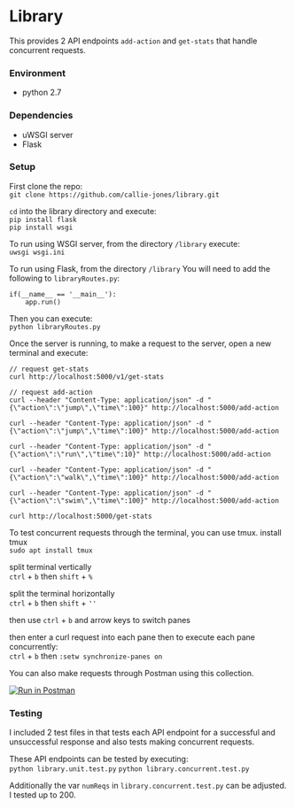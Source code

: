 # Library
This provides 2 API endpoints `add-action` and `get-stats` that handle concurrent requests.

### Environment
- python 2.7

### Dependencies
- uWSGI server
- Flask 

### Setup
First clone the repo:  
`git clone https://github.com/callie-jones/library.git`

`cd` into the library directory and execute:  
`pip install flask`  
`pip install wsgi`

To run using WSGI server, from the directory `/library` execute:  
`uwsgi wsgi.ini`

To run using Flask, from the directory `/library` 
You will need to add the following to `libraryRoutes.py`:  
```
if(__name__ == '__main__'):
    app.run()
```
Then you can execute:  
`python libraryRoutes.py`

Once the server is running, to make a request to the server, open a new terminal and execute:  
```
// request get-stats
curl http://localhost:5000/v1/get-stats

// request add-action
curl --header "Content-Type: application/json" -d "{\"action\":\"jump\",\"time\":100}" http://localhost:5000/add-action

curl --header "Content-Type: application/json" -d "{\"action\":\"jump\",\"time\":100}" http://localhost:5000/add-action

curl --header "Content-Type: application/json" -d "{\"action\":\"run\",\"time\":10}" http://localhost:5000/add-action

curl --header "Content-Type: application/json" -d "{\"action\":\"walk\",\"time\":100}" http://localhost:5000/add-action

curl --header "Content-Type: application/json" -d "{\"action\":\"swim\",\"time\":100}" http://localhost:5000/add-action

curl http://localhost:5000/get-stats
```

To test concurrent requests through the terminal, you can use tmux.
install tmux  
`sudo apt install tmux`

split terminal vertically  
`ctrl` + `b` then `shift` + `%`

split the terminal horizontally  
`ctrl` + `b` then `shift` + `''`

then use `ctrl` + `b` and arrow keys to switch panes

then enter a curl request into each pane
then to execute each pane concurrently:  
`ctrl` + `b` then `:setw synchronize-panes on`

You can also make requests through Postman using this collection.

[![Run in Postman](https://run.pstmn.io/button.svg)](https://app.getpostman.com/run-collection/9f4837d926a362aa9575)

### Testing
I included 2 test files in that tests each API endpoint for a successful and unsuccessful response and also tests making concurrent requests.

These API endpoints can be tested by executing:  
`python library.unit.test.py`
`python library.concurrent.test.py`

Additionally the var `numReqs` in `library.concurrent.test.py` can be adjusted. I tested up to 200.

